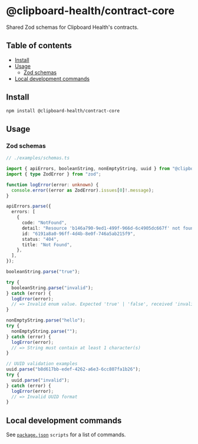 # @clipboard-health/contract-core <!-- omit from toc -->

Shared Zod schemas for Clipboard Health's contracts.

## Table of contents <!-- omit from toc -->

- [Install](#install)
- [Usage](#usage)
  - [Zod schemas](#zod-schemas)
- [Local development commands](#local-development-commands)

## Install

```bash
npm install @clipboard-health/contract-core
```

## Usage

### Zod schemas

<!-- prettier-ignore -->
```ts
// ./examples/schemas.ts

import { apiErrors, booleanString, nonEmptyString, uuid } from "@clipboard-health/contract-core";
import { type ZodError } from "zod";

function logError(error: unknown) {
  console.error((error as ZodError).issues[0]!.message);
}

apiErrors.parse({
  errors: [
    {
      code: "NotFound",
      detail: "Resource 'b146a790-9ed1-499f-966d-6c4905dc667f' not found",
      id: "6191a8a0-96ff-4d4b-8e0f-746a5ab215f9",
      status: "404",
      title: "Not Found",
    },
  ],
});

booleanString.parse("true");

try {
  booleanString.parse("invalid");
} catch (error) {
  logError(error);
  // => Invalid enum value. Expected 'true' | 'false', received 'invalid'
}

nonEmptyString.parse("hello");
try {
  nonEmptyString.parse("");
} catch (error) {
  logError(error);
  // => String must contain at least 1 character(s)
}

// UUID validation examples
uuid.parse("b8d617bb-edef-4262-a6e3-6cc807fa1b26");
try {
  uuid.parse("invalid");
} catch (error) {
  logError(error);
  // => Invalid UUID format
}

```

## Local development commands

See [`package.json`](./package.json) `scripts` for a list of commands.
